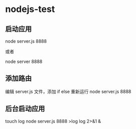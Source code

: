 # nodejs-test
## 启动应用
node server.js 8888

或者

node server 8888

## 添加路由
编辑 server.js 文件，添加 if else
重新运行 node server.js 8888
## 后台启动应用
touch log node server.js 8888 >log log 2>&1 &
